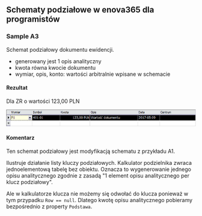 ## Schematy podziałowe w enova365 dla programistów
### Sample A3

Schemat podziałowy dokumentu ewidencji.

* generowany jest 1 opis analityczny
* kwota równa kwocie dokumentu
* wymiar, opis, konto: wartości arbitralnie wpisane w schemacie

#### Rezultat

Dla ZR o wartości 123,00 PLN

![](Sample%20A3.png)

#### Komentarz

Ten schemat podziałowy jest modyfikacją schematu z przykładu A1.

Ilustruje działanie listy kluczy podziałowych. Kalkulator podzielnika zwraca jednoelementową tabelę bez obiektu.
Oznacza to wygenerowanie jednego opisu analitycznego zgodnie z zasadą "1 element opisu analitycznego per klucz podziałowy".

Ale w kalkulatorze klucza nie możemy się odwołać do klucza ponieważ w tym przypadku `Row == null`.
Dlatego kwotę opisu analitycznego pobieramy bezpośrednio z property `Podstawa`.